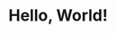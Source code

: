<!DOCTYPE html>

<html>
<head>
  <title>Hello, World!</title>
</head>
<body>
  <h1>
    Hello, World!
  </h1>
</body>
</html>

